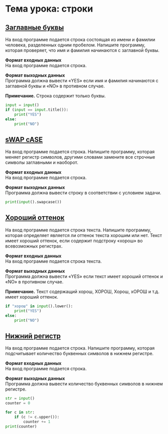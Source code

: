 # Тема урока: строки
## [Заглавные буквы](https://stepik.org/lesson/296416/step/8?unit=278136)

На вход программе подается строка состоящая из имени и фамилии человека, разделенных одним пробелом. Напишите программу, которая проверяет, что имя и фамилия начинаются с заглавной буквы.

**Формат входных данных**   
На вход программе подается строка.

**Формат выходных данных**  
Программа должна вывести «YES» если имя и фамилия начинаются с заглавной буквы и «NO» в противном случае.

**Примечание.** Строка содержит только буквы.

```python
input = input()
if (input == input.title()):
    print("YES")
else:
    print("NO")
```

## [sWAP cASE](https://stepik.org/lesson/296416/step/9?unit=278136)

На вход программе подается строка. Напишите программу, которая меняет регистр символов, другими словами замените все строчные символы заглавными и наоборот.

**Формат входных данных**   
На вход программе подается строка.

**Формат выходных данных**  
Программа должна вывести строку в соответствии с условием задачи.

```python
print(input().swapcase())
```

## [Хороший оттенок](https://stepik.org/lesson/296416/step/10?unit=278136)

На вход программе подается строка текста. Напишите программу, которая определяет является ли оттенок текста хорошим или нет. Текст имеет хороший оттенок, если содержит подстроку «хорош» во всевозможных регистрах.

**Формат входных данных**   
На вход программе подается строка текста.

**Формат выходных данных**  
Программа должна вывести «YES» если текст имеет хороший оттенок и «NO» в противном случае.

**Примечание.** Текст содержащий хорош, ХОРОШ, Хорош, хОРОШ и т.д. имеет хороший оттенок.

```python
if "хорош" in input().lower():
    print("YES")
else:
    print("NO")
```

## [Нижний регистр](https://stepik.org/lesson/296416/step/11?unit=278136)

На вход программе подается строка. Напишите программу, которая подсчитывает количество буквенных символов в нижнем регистре.

**Формат входных данных**   
На вход программе подается строка.

**Формат выходных данных**  
Программа должна вывести количество буквенных символов в нижнем регистре.
```python
str = input()
counter = 0

for c in str:
    if (c != c.upper()):
        counter += 1
print(counter)
```

